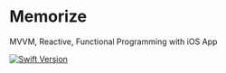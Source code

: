 # Memorize

MVVM, Reactive, Functional Programming with iOS App

[![Swift Version][swift-image]][swift-url]

[swift-image]:https://img.shields.io/badge/swift-5-green.svg
[swift-url]: https://swift.org/